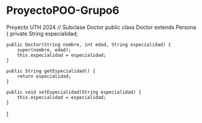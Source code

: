 # ProyectoPOO-Grupo6
Proyecto UTH 2024
// Subclase Doctor
public class Doctor extends Persona {
    private String especialidad;

    public Doctor(String nombre, int edad, String especialidad) {
        super(nombre, edad);
        this.especialidad = especialidad;
    }

    public String getEspecialidad() {
        return especialidad;
    }

    public void setEspecialidad(String especialidad) {
        this.especialidad = especialidad;
    }
}
